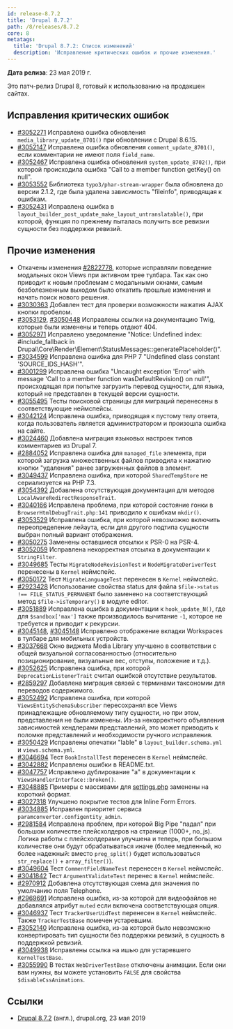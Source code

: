 ```yaml
---
id: release-8.7.2
title: 'Drupal 8.7.2'
path: /8/releases/8.7.2
core: 8
metatags:
  title: 'Drupal 8.7.2: Список изменений'
  description: 'Исправление критических ошибок и прочие изменения.'
---
```


**Дата релиза**: 23 мая 2019 г.

Это патч-релиз Drupal 8, готовый к использованию на продакшен сайтах.

## Исправления критических ошибок

- [#3052271](https://www.drupal.org/project/drupal/issues/3052271) Исправлена ошибка обновления `media_library_update_8701()` при обновлении с Drupal 8.6.15.
- [#3052147](https://www.drupal.org/project/drupal/issues/3052147) Исправлена ошибка обновления `comment_update_8701()`, если комментарии не имеют поля `field_name`.
- [#3052467](https://www.drupal.org/project/drupal/issues/3052467) Исправлена ошибка обновления `system_update_8702()`, при которой происходила ошибка "Call to a member function getKey() on null".
- [#3053552](https://www.drupal.org/project/drupal/issues/3053552) Библиотека `typo3/phar-stream-wrapper` была обновлена до версии 2.1.2, где была удалена зависимость "fileinfo", приводящая к ошибкам.
- [#3052431](https://www.drupal.org/project/drupal/issues/3052431) Исправлена ошибка в `layout_builder_post_update_make_layout_untranslatable()`, при которой, функция по прежнему пыталась получить все ревизии сущности без поддержки ревизий.

## Прочие изменения

- Откачены изменения [#2822778](https://www.drupal.org/node/2822778), которые исправляли поведение модальных окон Views при активном трее тулбара. Так как оно приводит к новым проблемам с модальными окнами, самым безболезненным выходом было откатить прошлые изменения и начать поиск нового решения.
- [#3030363](https://www.drupal.org/node/3030363) Добавлен тест для проверки возможности нажатия AJAX кнопки пробелом.
- [#3053129](https://www.drupal.org/node/3053129), [#3050448](https://www.drupal.org/node/3050448) Исправлены ссылки на документацию Twig, которые были изменены и теперь отдают 404.
- [#3052971](https://www.drupal.org/node/3052971) Исправлено уведомление "Notice: Undefined index: #include_fallback in Drupal\Core\Render\Element\StatusMessages::generatePlaceholder()".
- [#3034599](https://www.drupal.org/node/3034599) Исправлена ошибка для PHP 7 "Undefined class constant 'SOURCE_IDS_HASH'".
- [#3001299](https://www.drupal.org/node/3001299) Исправлена ошибка "Uncaught exception 'Error' with message 'Call to a member function wasDefaultRevision() on null'", происходящая при попытке загрузить перевод сущности, для языка, который не представлен в текущей версии сущности.
- [#3055495](https://www.drupal.org/node/3055495) Тесты поисковой страницы для миграций перенесены в соответствующие неймспейсы.
- [#3042124](https://www.drupal.org/node/3042124) Исправлена ошибка, приводящая к пустому телу ответа, когда пользователь является администратором и произошла ошибка на сайте.
- [#3024460](https://www.drupal.org/node/3024460) Добавлена миграция языковых настроек типов комментариев из Drupal 7.
- [#2884052](https://www.drupal.org/node/2884052) Исправлена ошибка для `managed_file` элемента, при которой загрузка множественных файлов приводила к нажатию кнопки "удаления" ранее загруженных файлов в элемент.
- [#3049437](https://www.drupal.org/node/3049437) Исправлена ошибка, при которой `SharedTempStore` не сериализуется на PHP 7.3.
- [#3054392](https://www.drupal.org/node/3054392) Добавлена отсутствующая документация для методов `LocalAwareRedirectResponseTrait`.
- [#3040166](https://www.drupal.org/node/3040166) Исправлена проблема, при которой состояние гонки в `BrowserHtmlDebugTrait.php:141` приводило к ошибкам `mkdir()`.
- [#3053529](https://www.drupal.org/node/3053529) Исправлена ошибка, при которой невозможно включить переопределение лейаута, если для другого подтипа сущности выбран полный вариант отображения.
- [#3050275](https://www.drupal.org/node/3050275) Заменены оставшиеся отсылки к PSR-0 на PSR-4.
- [#3052059](https://www.drupal.org/node/3052059) Исправлена некорректная отсылка в документации к `StringFilter`.
- [#3049685](https://www.drupal.org/node/3049685) Тесты `MigrateNodeRevisionTest` и `NodeMigrateDeriverTest` перенесены в `Kernel` неймспейс.
- [#3050172](https://www.drupal.org/node/3050172) Тест `MigrateLanguageTest` перенесен в `Kernel` неймспейс.
- [#2923428](https://www.drupal.org/node/2923428) Использование свойства status для файла `$file->status !== FILE_STATUS_PERMANENT` было заменено на соответствующий метод `$file->isTemporary()` в модуле editor.
- [#3051889](https://www.drupal.org/node/3051889) Исправлена ошибка в документации к `hook_update_N()`, где для `$sandbox['max']` также производилось вычитание `-1`, которое не требуется и приводит к рекурсии.
- [#3045148](https://www.drupal.org/node/3045148), [#3045148](https://www.drupal.org/node/3045148) Исправлено отображение вкладки Workspaces в тулбаре для мобильных устройств.
- [#3037668](https://www.drupal.org/node/3037668) Окно виджета Media Library улучшено в соответствии с общей визуальной согласованностью (относительно позиционирование, визуальные вес, отступы, положение и т.д.).
- [#3052625](https://www.drupal.org/node/3052625) Исправлена ошибка, при которой `DeprecationListenerTrait` считал ошибкой отсутствие результатов.
- [#2859297](https://www.drupal.org/node/2859297) Добавлена миграция связей с терминами таксономии для переводов содержимого.
- [#3052492](https://www.drupal.org/node/3052492) Исправлена ошибка, при которой `ViewsEntitySchemaSubscriber` пересохранял все Views принадлежащие обновляемому типу сущности, но при этом, представления не были изменены. Из-за некорректного объявления зависимостей хендлерами представлений, это может приводить к поломке представлений и необходимости ручного исправления.
- [#3050429](https://www.drupal.org/node/3050429) Исправлены опечатки "lable" в `layout_builder.schema.yml` и `views.schema.yml`.
- [#3046694](https://www.drupal.org/node/3046694) Тест `BookInstallTest` перенесен в `Kernel` неймспейс.
- [#3042882](https://www.drupal.org/node/3042882) Исправлены ошибки в README.txt.
- [#3047757](https://www.drupal.org/node/3047757) Исправлено дублирование "a" в документации к `ViewsHandlerInterface::broken()`.
- [#3048885](https://www.drupal.org/node/3048885) Примеры с массивами для [settings.php](../settings-php.md) заменены на короткий формат.
- [#3027318](https://www.drupal.org/node/3027318) Улучшено покрытие тестов для Inline Form Errors.
- [#3034885](https://www.drupal.org/node/3034885) Исправлен приоритет сервиса `paramconverter.configentity_admin`.
- [#2981584](https://www.drupal.org/node/2981584) Исправлена проблем, при которой Big Pipe "падал" при большом количестве плейсхолдеров на странице (1000+, no_js). Логика работы с плейсхолдерами улучшена и теперь, при большом количестве они будут обрабатываться иначе (более медленный, но более надежный: вместо `preg_split()` будет использоваться `str_replace()` + `array_filter()`).
- [#3049604](https://www.drupal.org/node/3049604) Тест `CommentFieldNameTest` перенесен в `Kernel` неймспейс.
- [#3041842](https://www.drupal.org/node/3041842) Тест `ArgumentValidateTest` перенес в `Kernel` неймспейс.
- [#2970912](https://www.drupal.org/node/2970912) Добавлена отсутствующая схема для значения по умолчанию поля Telephone.
- [#2969691](https://www.drupal.org/node/2969691) Исправлена ошибка, из-за которой для видеофайлов не добавлялся атрибут `muted` если включена соответствующая опция.
- [#3046937](https://www.drupal.org/node/3046937) Тест `TrackerUserUidTest` перенесен в `Kernel` неймспейс. Также `TrackerTestBase` помечен устаревшим.
- [#3052140](https://www.drupal.org/node/3052140) Исправлена ошибка, из-за которой было невозможно конвертировать тип сущности без поддержки ревизий, в сущность в поддержкой ревизий.
- [#3049938](https://www.drupal.org/node/3049938) Исправлены ссылка на ишью для устаревшего `KernelTestBase`.
- [#3055990](https://www.drupal.org/node/3055990) В тестах `WebDriverTestBase` отключены анимации. Если они вам нужны, вы можете установить `FALSE` для свойства `$disableCssAnimations`.

## Ссылки

- [Drupal 8.7.2](https://www.drupal.org/project/drupal/releases/8.7.2) (англ.), drupal.org, 23 мая 2019
